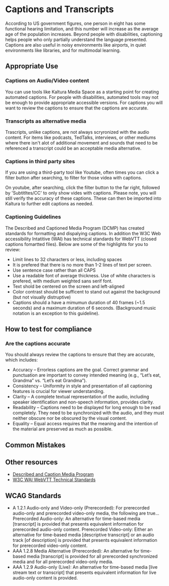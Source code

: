 # Captions and Transcripts
According to US government figures, one person in eight has some functional hearing limitation, and this number will increase as the average age of the population increases. Beyond people with disabilities, captioning helps people who only partially understand the language presented. Captions are also useful in noisy environments like airports, in quiet environments like libraries, and for multimodal learning.

## Appropriate Use
### Captions on Audio/Video content
You can use tools like Kaltura Media Space as a starting point for creating automated captions. For people with disabilities, automated tools may not be enough to provide appropriate accessible versions. For captions you will want to review the captions to ensure that the captions are accurate.

### Transcripts as alternative media
Trascripts, unlike captions, are not always scryronized with the audio content. For items like podcasts, TedTalks, interviews, or other mediums where there isn't alot of additional movement and sounds that need to be referenced a transcript could be an acceptable media alternative. 

### Captions in third party sites
If you are using a third-party tool like Youtube, often times you can click a filter button after searching, to filter for those videa with captions. 

On youtube, after searching, click the filter button to the far right, followed by 'Subtitltes/CC' to only show vides with captions. Please note, you will still verify the accuracy of these captions. These can then be imported into Kaltura to further edit captions as needed.

### Captioning Guidelines
The Described and Captioned Media Program (DCMP) has created standards for formatting and dispalying captions. In addition the W3C Web accessibility Intatitive (WAI) has technical standards for WebVTT (closed captions fomartted files). Below are some of the highlights for you to review:
* Limit lines to 32 characters or less, including spaces
* It is prefered that there is no more than 1-2 lines of text per screen.
* Use sentence case rather than all CAPS
* Use a readable font of average thickness. Use of white characters is prefered, with medium weighted sans serif font. 
* Text shold be centered on the screen and left-aligned
* Color contrast should be sufficent to stand out against the background (but not visually distruptive)
* Captions should a have a mimumun duration of 40 frames (~1.5 seconds) and a maximum duration of 6 seconds. (Background music notation is an exception to this guideline).

## How to test for compliance
### Are the captions accurate
You should always review the captions to ensure that they are accurate, which includes:
* Accuracy – Errorless captions are the goal. Correct grammar and punctuation are important to convey intended meaning (e.g., “Let’s eat, Grandma” vs. “Let’s eat Grandma”).
* Consistency – Uniformity in style and presentation of all captioning features is crucial for viewer understanding.
* Clarity – A complete textual representation of the audio, including speaker identification and non-speech information, provides clarity.
* Readability – Captions need to be displayed for long enough to be read completely. They need to be synchronized with the audio, and they must neither obscure nor be obscured by the visual content.
* Equality – Equal access requires that the meaning and the intention of the material are preserved as much as possible.


## Common Mistakes

## Other resources
* [Described and Caption Media Program](https://dcmp.org/)
* [W3C WAI WebVTT Technical Standards](https://www.w3.org/TR/webvtt/)

## WCAG Standards
* A 1.2.1 Audio-only and Video-only (Prerecorded): For prerecorded audio-only and prerecorded video-only media, the following are true…
Prerecorded Audio-only: An alternative for time-based media [transcript] is provided that presents equivalent information for prerecorded audio-only content.
Prerecorded Video-only: Either an alternative for time-based media [descriptive transcript] or an audio track [of description] is provided that presents equivalent information for prerecorded video-only content.
* AAA 1.2.8 Media Alternative (Prerecorded): An alternative for time-based media [transcript] is provided for all prerecorded synchronized media and for all prerecorded video-only media.
* AAA 1.2.9 Audio-only (Live): An alternative for time-based media [live stream text or transcript] that presents equivalent information for live audio-only content is provided.
